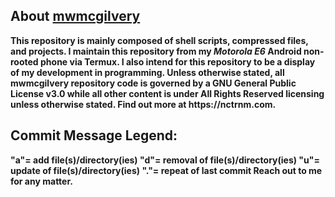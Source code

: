 <head>
<meta charset="UTF-8"> 
<meta name="description" content="Matthew McGilvery's remote Git repository"> 
<meta name="keywords" content="Bash, Android, Github, HTML, Shell, Termux, Nctrnm, Shell Scripting"> 
<meta name="author" content="Matthew McGilvery">  <h2>About <u>mwmcgilvery</u></h2>
<b>This repository is mainly composed of shell scripts, compressed files, and projects. 
I maintain this repository from my <i>Motorola E6</i> Android non-rooted phone via Termux.
I also intend for this repository to be a display of my development in programming. 
Unless otherwise stated, all mwmcgilvery repository code is governed by a GNU General Public License v3.0 while all other content is under All Rights Reserved licensing unless otherwise stated. 
Find out more at <l>https://nctrnm.com</l>.
</b>

<h2> Commit Message Legend: </h2>
<b>
"a"= add file(s)/directory(ies)
"d"= removal of file(s)/directory(ies)
"u"= update of file(s)/directory(ies)
"."= repeat of last commit
Reach out to me for any matter.
</b>
</head>
